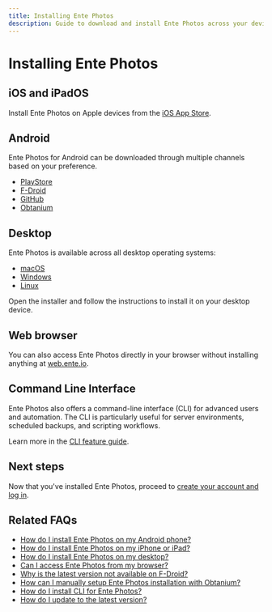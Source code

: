 ```yaml
---
title: Installing Ente Photos
description: Guide to download and install Ente Photos across your devices
---
```


# Installing Ente Photos

## iOS and iPadOS

Install Ente Photos on Apple devices from the [iOS App Store](https://apps.apple.com/app/id1542026904).

## Android

Ente Photos for Android can be downloaded through multiple channels based on your preference.

- [PlayStore](https://play.google.com/store/apps/details?id=io.ente.photos)
- [F-Droid](https://f-droid.org/packages/io.ente.photos.fdroid/)
- [GitHub](https://github.com/ente-io/ente/releases?q=photos-v1)
- [Obtanium](https://apps.obtainium.imranr.dev/redirect?r=obtainium://app/%7B%22id%22%3A%22io.ente.photos.independent%22%2C%22url%22%3A%22https%3A%2F%2Fgithub.com%2Fente-io%2Fente%22%2C%22author%22%3A%22ente-io%22%2C%22name%22%3A%22Ente%20Photos%22%2C%22preferredApkIndex%22%3A0%2C%22additionalSettings%22%3A%22%7B%5C%22includePrereleases%5C%22%3Afalse%2C%5C%22fallbackToOlderReleases%5C%22%3Atrue%2C%5C%22filterReleaseTitlesByRegEx%5C%22%3A%5C%22%5C%22%2C%5C%22filterReleaseNotesByRegEx%5C%22%3A%5C%22%5C%22%2C%5C%22verifyLatestTag%5C%22%3Afalse%2C%5C%22dontSortReleasesList%5C%22%3Atrue%2C%5C%22useLatestAssetDateAsReleaseDate%5C%22%3Afalse%2C%5C%22releaseTitleAsVersion%5C%22%3Afalse%2C%5C%22trackOnly%5C%22%3Afalse%2C%5C%22versionExtractionRegEx%5C%22%3A%5C%22%5C%22%2C%5C%22matchGroupToUse%5C%22%3A%5C%22%5C%22%2C%5C%22versionDetection%5C%22%3Atrue%2C%5C%22releaseDateAsVersion%5C%22%3Afalse%2C%5C%22useVersionCodeAsOSVersion%5C%22%3Afalse%2C%5C%22apkFilterRegEx%5C%22%3A%5C%22ente-photos*%5C%22%2C%5C%22invertAPKFilter%5C%22%3Afalse%2C%5C%22autoApkFilterByArch%5C%22%3Atrue%2C%5C%22appName%5C%22%3A%5C%22%5C%22%2C%5C%22shizukuPretendToBeGooglePlay%5C%22%3Afalse%2C%5C%22allowInsecure%5C%22%3Afalse%2C%5C%22exemptFromBackgroundUpdates%5C%22%3Afalse%2C%5C%22skipUpdateNotifications%5C%22%3Afalse%2C%5C%22about%5C%22%3A%5C%22%5C%22%7D%22%2C%22overrideSource%22%3Anull%7D)

## Desktop

Ente Photos is available across all desktop operating systems:

- [macOS](https://ente.io/download/desktop)
- [Windows](https://ente.io/download/desktop)
- [Linux](https://ente.io/download/desktop)

Open the installer and follow the instructions to install it on your desktop device.

## Web browser

You can also access Ente Photos directly in your browser without installing anything at [web.ente.io](https://web.ente.io).

## Command Line Interface

Ente Photos also offers a command-line interface (CLI) for advanced users and automation. The CLI is particularly useful for server environments, scheduled backups, and scripting workflows.

Learn more in the [CLI feature guide](/photos/features/utilities/cli).

## Next steps

Now that you've installed Ente Photos, proceed to [create your account and log in](/photos/getting-started/signup).

## Related FAQs

- [How do I install Ente Photos on my Android phone?](/photos/faq/account-creation#install-android)
- [How do I install Ente Photos on my iPhone or iPad?](/photos/faq/account-creation#install-ios)
- [How do I install Ente Photos on my desktop?](/photos/faq/account-creation#install-desktop)
- [Can I access Ente Photos from my browser?](/photos/faq/account-creation#web-app)
- [Why is the latest version not available on F-Droid?](/photos/faq/account-creation#fdroid-delay)
- [How can I manually setup Ente Photos installation with Obtanium?](/photos/faq/account-creation#manual-obtanium)
- [How do I install CLI for Ente Photos?](/photos/faq/account-creation#install-cli)
- [How do I update to the latest version?](/photos/faq/account-creation#update-latest)
